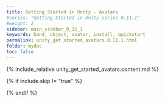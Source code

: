 ```yaml
---
title: Getting Started in Unity - Avatars
#series: "Getting Started in Unity series 0.11.1"
#weight: 2
sidebar: main_sidebar_0_11_1
keywords: hand, object, avatar, install, quickstart
permalink: unity_get_started_avatars.0.11.1.html
folder: mydoc
toc: false
---
```


{% include_relative unity_get_started_avatars.content.md %}

{% if include.skip != "true" %}
<!--{% include custom/series_acme_next.html %}-->
{% endif %}
